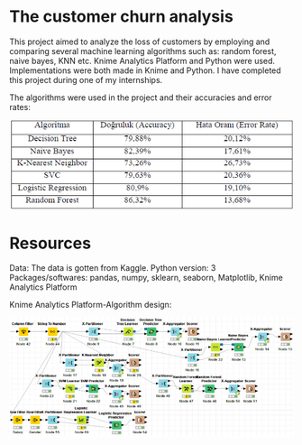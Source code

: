 # The customer churn analysis

This project aimed to analyze the loss of customers by employing and comparing several machine learning algorithms such as: random forest, naive bayes, KNN etc. Knime Analytics Platform and Python were used. Implementations were both made in Knime and Python. I have completed this project during one of my internships.

The algorithms were used in the project and their accuracies and error rates:

![The algorithms used](Images/algorithms.PNG "The algorithms were used")


# Resources

Data: The data is gotten from Kaggle.
Python version: 3
Packages/softwares: pandas, numpy, sklearn, seaborn, Matplotlib, Knime Analytics Platform

Knime Analytics Platform-Algorithm design:

![Knime](Images/knime.PNG)


